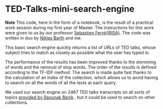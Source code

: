 # TED-Talks-mini-search-engine

**Note**
This code, here in the form of a notebook, is the result of a practical work session during my first year of Master. The instructions for this work were given to us by our professor [Sebastien Ferré(IRISA)](http://people.irisa.fr/Sebastien.Ferre/). The code was written in duo by [Niklas Barth](https://www.linkedin.com/in/niklasbarth/) and me.

This basic search engine quickly returns a list of URLs of TED talks, whose subject tries to match as closely as possible what the user has typed in.

The performance of the results has been improved thanks to the stemming of words and the removal of stop words. The order of the results is defined according to the TF-IDF method. The search is made quite fast thanks to the calculation of an index of the collection, which allows us to avoid having to search on all the words of all the texts at each query.

We used our search engine on 2467 TED talks transcripts on all sorts of topics [provided by Raounak Banik](https://www.kaggle.com/datasets/rounakbanik/ted-talks) , but it could be used to search on other collections.
